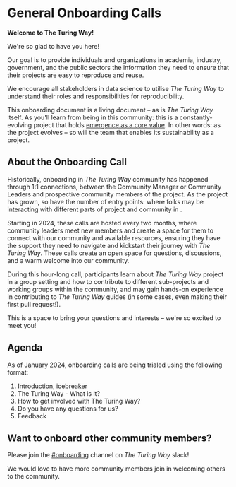 # General Onboarding Calls

**Welcome to The Turing Way!**

We're so glad to have you here!

Our goal is to provide individuals and organizations in academia, industry, government, and the public sectors the information they need to ensure that their projects are easy to reproduce and reuse. 

We encourage all stakeholders in data science to utilise _The Turing Way_ to understand their roles and responsibilities for reproducibility.

This onboarding document is a living document – as is *The Turing Way* itself. As you'll learn from being in this community: this is a constantly-evolving project that holds [emergence as a core value](https://hackmd.io/kVkwKSYuSLWWhLzlNSuT0g). In other words: as the project evolves – so will the team that enables its sustainability as a project.

## About the Onboarding Call

Historically, onboarding in _The Turing Way_ community has happened through 1:1 connections, between the Community Manager or Community Leaders and prospective community members of the project. As the project has grown, so have the number of entry points: where folks may be interacting with different parts of project and community in .

Starting in 2024, these calls are hosted every two months, where community leaders meet new members and create a space for them to connect with our community and available resources, ensuring they have the support they need to navigate and kickstart their journey with _The Turing Way_. These calls create an open space for questions, discussions, and a warm welcome into our community.

During this hour-long call, participants learn about _The Turing Way_ project in a group setting and how to contribute to different sub-projects and working groups within the community, and may gain hands-on experience in contributing to _The Turing Way_ guides (in some cases, even making their first pull request!). 

This is a space to bring your questions and interests – we're so excited to meet you!  

## Agenda

As of January 2024, onboarding calls are being trialed using the following format:

1. Introduction, icebreaker
2. The Turing Way - What is it?
3. How to get involved with The Turing Way? 
4. Do you have any questions for us? 
5. Feedback 

## Want to onboard other community members? 

Please join the [#onboarding](https://theturingway.slack.com/archives/C06EVT7GKK3) channel on _The Turing Way_ slack! 

We would love to have more community members join in welcoming others to the community.